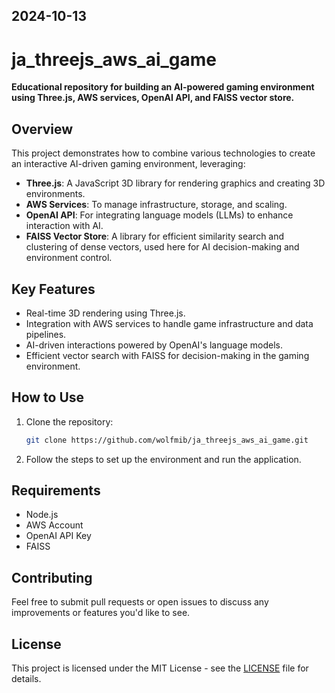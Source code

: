 
## 2024-10-13


# ja_threejs_aws_ai_game

**Educational repository for building an AI-powered gaming environment using Three.js, AWS services, OpenAI API, and FAISS vector store.**

## Overview

This project demonstrates how to combine various technologies to create an interactive AI-driven gaming environment, leveraging:

- **Three.js**: A JavaScript 3D library for rendering graphics and creating 3D environments.
- **AWS Services**: To manage infrastructure, storage, and scaling.
- **OpenAI API**: For integrating language models (LLMs) to enhance interaction with AI.
- **FAISS Vector Store**: A library for efficient similarity search and clustering of dense vectors, used here for AI decision-making and environment control.

## Key Features

- Real-time 3D rendering using Three.js.
- Integration with AWS services to handle game infrastructure and data pipelines.
- AI-driven interactions powered by OpenAI's language models.
- Efficient vector search with FAISS for decision-making in the gaming environment.

## How to Use

1. Clone the repository:
   ```bash
   git clone https://github.com/wolfmib/ja_threejs_aws_ai_game.git
   ```

2. Follow the steps to set up the environment and run the application.

## Requirements

- Node.js
- AWS Account
- OpenAI API Key
- FAISS

## Contributing

Feel free to submit pull requests or open issues to discuss any improvements or features you'd like to see.

## License

This project is licensed under the MIT License - see the [LICENSE](LICENSE) file for details.

